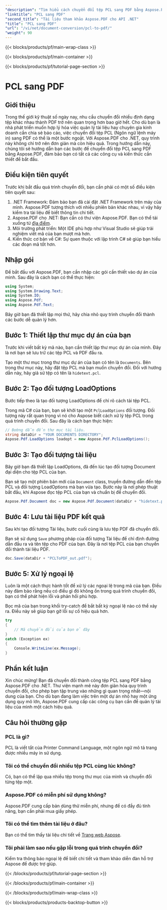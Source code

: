 ```yaml
---
"description": "Tìm hiểu cách chuyển đổi tệp PCL sang PDF bằng Aspose.PDF cho .NET với hướng dẫn từng bước này. Hoàn hảo cho cả nhà phát triển và doanh nghiệp."
"linktitle": "PCL sang PDF"
"second_title": "Tài liệu tham khảo Aspose.PDF cho API .NET"
"title": "PCL sang PDF"
"url": "/vi/net/document-conversion/pcl-to-pdf/"
"weight": 90
---
```


{{< blocks/products/pf/main-wrap-class >}}

{{< blocks/products/pf/main-container >}}

{{< blocks/products/pf/tutorial-page-section >}}

# PCL sang PDF

## Giới thiệu

Trong thế giới kỹ thuật số ngày nay, nhu cầu chuyển đổi nhiều định dạng tệp khác nhau thành PDF trở nên quan trọng hơn bao giờ hết. Cho dù bạn là nhà phát triển muốn hợp lý hóa việc quản lý tài liệu hay chuyên gia kinh doanh cần chia sẻ báo cáo, việc chuyển đổi tệp PCL (Ngôn ngữ lệnh máy in) sang PDF có thể là một bước ngoặt. Với Aspose.PDF cho .NET, quy trình này không chỉ trở nên đơn giản mà còn hiệu quả. Trong hướng dẫn này, chúng tôi sẽ hướng dẫn bạn các bước để chuyển đổi tệp PCL sang PDF bằng Aspose.PDF, đảm bảo bạn có tất cả các công cụ và kiến thức cần thiết để bắt đầu.

## Điều kiện tiên quyết

Trước khi bắt đầu quá trình chuyển đổi, bạn cần phải có một số điều kiện tiên quyết sau:

1. .NET Framework: Đảm bảo bạn đã cài đặt .NET Framework trên máy của mình. Aspose.PDF tương thích với nhiều phiên bản khác nhau, vì vậy hãy kiểm tra tài liệu để biết thông tin chi tiết.
2. Aspose.PDF cho .NET: Bạn cần có thư viện Aspose.PDF. Bạn có thể tải xuống từ [địa điểm](https://releases.aspose.com/pdf/net/).
3. Môi trường phát triển: Một IDE phù hợp như Visual Studio sẽ giúp trải nghiệm viết mã của bạn mượt mà hơn.
4. Kiến thức cơ bản về C#: Sự quen thuộc với lập trình C# sẽ giúp bạn hiểu các đoạn mã tốt hơn.

## Nhập gói

Để bắt đầu với Aspose.PDF, bạn cần nhập các gói cần thiết vào dự án của mình. Sau đây là cách bạn có thể thực hiện:

```csharp
using System;
using System.Drawing.Text;
using System.IO;
using Aspose.Pdf;
using Aspose.Pdf.Text;
```

Bây giờ bạn đã thiết lập mọi thứ, hãy chia nhỏ quy trình chuyển đổi thành các bước dễ quản lý hơn.

## Bước 1: Thiết lập thư mục dự án của bạn

Trước khi viết bất kỳ mã nào, bạn cần thiết lập thư mục dự án của mình. Đây là nơi bạn sẽ lưu trữ các tệp PCL và PDF đầu ra.

Tạo một thư mục trong thư mục dự án của bạn có tên là `Documents`. Bên trong thư mục này, hãy đặt tệp PCL mà bạn muốn chuyển đổi. Đối với hướng dẫn này, hãy giả sử tệp có tên là `hidetext.pcl`.

## Bước 2: Tạo đối tượng LoadOptions

Bước tiếp theo là tạo đối tượng LoadOptions để chỉ rõ cách tải tệp PCL.

Trong mã C# của bạn, bạn sẽ khởi tạo một `PclLoadOptions` đối tượng. Đối tượng này rất quan trọng vì nó cho Aspose biết cách xử lý tệp PCL trong quá trình chuyển đổi. Sau đây là cách bạn thực hiện:

```csharp
// Đường dẫn đến thư mục tài liệu.
string dataDir = "YOUR DOCUMENTS DIRECTORY";
Aspose.Pdf.LoadOptions loadopt = new Aspose.Pdf.PclLoadOptions();
```

## Bước 3: Tạo đối tượng tài liệu

Bây giờ bạn đã thiết lập LoadOptions, đã đến lúc tạo đối tượng Document đại diện cho tệp PCL của bạn.

Bạn sẽ tạo một phiên bản mới của `Document` class, truyền đường dẫn đến tệp PCL và đối tượng LoadOptions mà bạn vừa tạo. Bước này là nơi phép thuật bắt đầu, khi Aspose đọc tệp PCL của bạn và chuẩn bị để chuyển đổi.

```csharp
Aspose.Pdf.Document doc = new Aspose.Pdf.Document(dataDir + "hidetext.pcl", loadopt);
```

## Bước 4: Lưu tài liệu PDF kết quả

Sau khi tạo đối tượng Tài liệu, bước cuối cùng là lưu tệp PDF đã chuyển đổi.

Bạn sẽ sử dụng `Save` phương pháp của đối tượng Tài liệu để chỉ định đường dẫn đầu ra và tên tệp cho PDF của bạn. Đây là nơi tệp PCL của bạn chuyển đổi thành tài liệu PDF.

```csharp
doc.Save(dataDir + "PCLToPDF_out.pdf");
```

## Bước 5: Xử lý ngoại lệ

Luôn là một cách thực hành tốt để xử lý các ngoại lệ trong mã của bạn. Điều này đảm bảo rằng nếu có điều gì đó không ổn trong quá trình chuyển đổi, bạn có thể phát hiện lỗi và phản hồi phù hợp.

Bọc mã của bạn trong khối try-catch để bắt bất kỳ ngoại lệ nào có thể xảy ra. Điều này sẽ giúp bạn gỡ lỗi sự cố hiệu quả hơn.

```csharp
try
{
    // Mã chuyển đổi của bạn ở đây
}
catch (Exception ex)
{
    Console.WriteLine(ex.Message);
}
```

## Phần kết luận

Xin chúc mừng! Bạn đã chuyển đổi thành công tệp PCL sang PDF bằng Aspose.PDF cho .NET. Thư viện mạnh mẽ này đơn giản hóa quy trình chuyển đổi, cho phép bạn tập trung vào những gì quan trọng nhất—nội dung của bạn. Cho dù bạn đang làm việc trên một dự án nhỏ hay một ứng dụng quy mô lớn, Aspose.PDF cung cấp các công cụ bạn cần để quản lý tài liệu của mình một cách hiệu quả.

## Câu hỏi thường gặp

### PCL là gì?
PCL là viết tắt của Printer Command Language, một ngôn ngữ mô tả trang được nhiều máy in sử dụng.

### Tôi có thể chuyển đổi nhiều tệp PCL cùng lúc không?
Có, bạn có thể lặp qua nhiều tệp trong thư mục của mình và chuyển đổi từng tệp một.

### Aspose.PDF có miễn phí sử dụng không?
Aspose.PDF cung cấp bản dùng thử miễn phí, nhưng để có đầy đủ tính năng, bạn cần phải mua giấy phép.

### Tôi có thể tìm thêm tài liệu ở đâu?
Bạn có thể tìm thấy tài liệu chi tiết về [Trang web Aspose](https://reference.aspose.com/pdf/net/).

### Tôi phải làm sao nếu gặp lỗi trong quá trình chuyển đổi?
Kiểm tra thông báo ngoại lệ để biết chi tiết và tham khảo diễn đàn hỗ trợ Aspose để được trợ giúp.

{{< /blocks/products/pf/tutorial-page-section >}}

{{< /blocks/products/pf/main-container >}}

{{< /blocks/products/pf/main-wrap-class >}}

{{< blocks/products/products-backtop-button >}}
